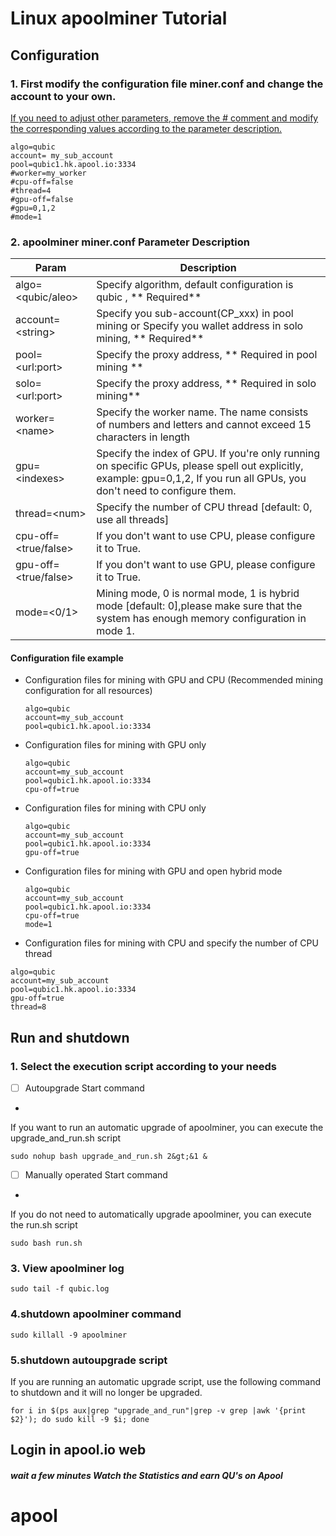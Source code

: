 # Linux apoolminer Tutorial

## Configuration 
### 1. First modify the configuration file miner.conf and change the account to your own.

<u>If you need to adjust other parameters, remove the # comment and modify the corresponding values according to the parameter description.</u>
```
algo=qubic
account= my_sub_account
pool=qubic1.hk.apool.io:3334
#worker=my_worker
#cpu-off=false
#thread=4
#gpu-off=false
#gpu=0,1,2
#mode=1
```
### 2. apoolminer miner.conf Parameter Description
| Param      | Description |
| --------------------- | ------------------------------------------------------------ |
| algo=&lt;qubic/aleo&gt;      | Specify algorithm, default configuration is qubic ,   **  Required**  |
| account=&lt;string&gt; | Specify you sub-account(CP_xxx) in pool mining or Specify you wallet address in solo mining,   ** Required**                     |
| pool=&lt;url:port&gt;     | Specify the  proxy address,   ** Required in pool mining ** |
| solo=&lt;url:port&gt;     | Specify the  proxy address,   ** Required in solo mining** |
| worker=&lt;name&gt;       | Specify the worker name. The name consists of numbers and letters and cannot exceed 15 characters in length |
| gpu=&lt;indexes&gt;             | Specify the index of GPU. If you're only running on specific GPUs, please spell out explicitly, example: gpu=0,1,2, If you run all GPUs, you don't need to configure them.|
| thread=&lt;num&gt;            | Specify the number of CPU thread [default: 0, use all threads] |
| cpu-off=&lt;true/false&gt;        | If you don't want to use CPU, please configure it to True.   |
| gpu-off=&lt;true/false&gt;        | If you don't want to use GPU, please configure it to True.  |
| mode=&lt;0/1&gt;           | Mining mode, 0 is normal mode, 1 is hybrid mode [default: 0],please make sure that the system has enough memory configuration in mode 1. |
#### Configuration file example
- Configuration files for mining with GPU and CPU (Recommended mining configuration for all resources)
  
  ```
  algo=qubic
  account=my_sub_account
  pool=qubic1.hk.apool.io:3334
  ```
  
  
  
- Configuration files for mining with GPU only
  
  ```
  algo=qubic
  account=my_sub_account
  pool=qubic1.hk.apool.io:3334
  cpu-off=true
  ```
  
- Configuration files for mining with CPU only
  ```
  algo=qubic
  account=my_sub_account
  pool=qubic1.hk.apool.io:3334
  gpu-off=true
  ```
- Configuration files for mining with GPU and open hybrid mode
  ```
  algo=qubic
  account=my_sub_account
  pool=qubic1.hk.apool.io:3334
  cpu-off=true
  mode=1
  ```
-  Configuration files for mining with CPU and specify the number of CPU thread
  ```
  algo=qubic
  account=my_sub_account
  pool=qubic1.hk.apool.io:3334
  gpu-off=true
  thread=8
  ```

## Run and shutdown
### 1. Select the execution script according to your needs
- [ ] Autoupgrade Start command

- 
If you want to run an automatic upgrade of apoolminer, you can execute the upgrade_and_run.sh script
```shell
sudo nohup bash upgrade_and_run.sh 2&gt;&1 &
```
- [ ] Manually operated Start command


- 
If you do not need to automatically upgrade apoolminer, you can execute the run.sh script
```shell
sudo bash run.sh
```

### 3. View apoolminer log
```shell
sudo tail -f qubic.log
```



### 4.shutdown apoolminer command
```shell
sudo killall -9 apoolminer
```
### 5.shutdown autoupgrade script

If you are running an automatic upgrade script, use the following command to shutdown and it will no longer be upgraded.
```
for i in $(ps aux|grep "upgrade_and_run"|grep -v grep |awk '{print $2}'); do sudo kill -9 $i; done
```

## Login in apool.io web

#####  wait a few minutes Watch the Statistics and earn QU's on Apool
# apool
